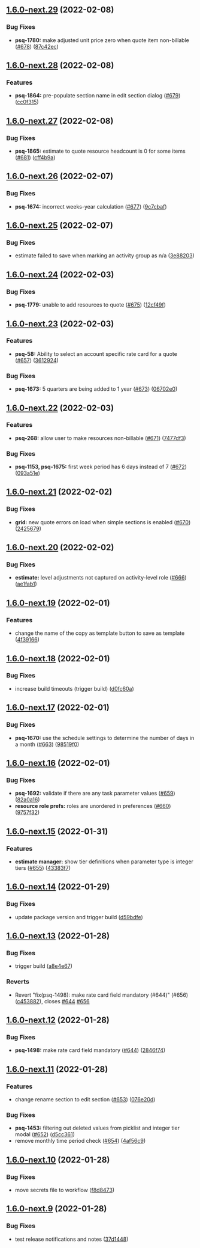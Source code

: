## [1.6.0-next.29](https://github.com/provusinc/quoting/compare/v1.6.0-next.28...v1.6.0-next.29) (2022-02-08)


### Bug Fixes

* **psq-1780:** make adjusted unit price zero when quote item non-billable ([#678](https://github.com/provusinc/quoting/issues/678)) ([87c42ec](https://github.com/provusinc/quoting/commit/87c42ec3f23be5b0818a099fe7e0b7e78c9fe007))

## [1.6.0-next.28](https://github.com/provusinc/quoting/compare/v1.6.0-next.27...v1.6.0-next.28) (2022-02-08)


### Features

* **psq-1864:** pre-populate section name in edit section dialog ([#679](https://github.com/provusinc/quoting/issues/679)) ([cc0f315](https://github.com/provusinc/quoting/commit/cc0f3156569405df58be7542093b4d6cb2b19bf3))

## [1.6.0-next.27](https://github.com/provusinc/quoting/compare/v1.6.0-next.26...v1.6.0-next.27) (2022-02-08)


### Bug Fixes

* **psq-1865:** estimate to quote resource headcount is 0 for some items ([#681](https://github.com/provusinc/quoting/issues/681)) ([cff4b9a](https://github.com/provusinc/quoting/commit/cff4b9ac30b4d5b25fa8654848569936a6ff0b13))

## [1.6.0-next.26](https://github.com/provusinc/quoting/compare/v1.6.0-next.25...v1.6.0-next.26) (2022-02-07)


### Bug Fixes

* **psq-1674:** incorrect weeks-year calculation ([#677](https://github.com/provusinc/quoting/issues/677)) ([9c7cbaf](https://github.com/provusinc/quoting/commit/9c7cbafc0776d0dc2a65347f4bdb16de9f122bb4))

## [1.6.0-next.25](https://github.com/provusinc/quoting/compare/v1.6.0-next.24...v1.6.0-next.25) (2022-02-07)


### Bug Fixes

* estimate failed to save when marking an activity group as n/a ([3e88203](https://github.com/provusinc/quoting/commit/3e88203711bdba42eccd7ef1bc61841ff2e64f42))

## [1.6.0-next.24](https://github.com/provusinc/quoting/compare/v1.6.0-next.23...v1.6.0-next.24) (2022-02-03)


### Bug Fixes

* **psq-1779:** unable to add resources to quote ([#675](https://github.com/provusinc/quoting/issues/675)) ([12cf49f](https://github.com/provusinc/quoting/commit/12cf49f61a1f38c4ad2eaf03e75840edccc4539e))

## [1.6.0-next.23](https://github.com/provusinc/quoting/compare/v1.6.0-next.22...v1.6.0-next.23) (2022-02-03)


### Features

* **psq-58:** Ability to select an account specific rate card for a quote ([#657](https://github.com/provusinc/quoting/issues/657)) ([3612924](https://github.com/provusinc/quoting/commit/3612924eee9108fc32d36ffe45b970bbeb6bbbd4))


### Bug Fixes

* **psq-1673:** 5 quarters are being added to 1 year ([#673](https://github.com/provusinc/quoting/issues/673)) ([06702e0](https://github.com/provusinc/quoting/commit/06702e0cb550374185769698f47c098c0976d936))

## [1.6.0-next.22](https://github.com/provusinc/quoting/compare/v1.6.0-next.21...v1.6.0-next.22) (2022-02-03)


### Features

* **psq-268:** allow user to make resources non-billable ([#671](https://github.com/provusinc/quoting/issues/671)) ([7477df3](https://github.com/provusinc/quoting/commit/7477df312e59d872d44f5a18ef74f788ec5b9c77))


### Bug Fixes

* **psq-1153, psq-1675:** first week period has 6 days instead of 7 ([#672](https://github.com/provusinc/quoting/issues/672)) ([093a51e](https://github.com/provusinc/quoting/commit/093a51eb8f61e2dbbdbf1e6225d6a000fead8f15))

## [1.6.0-next.21](https://github.com/provusinc/quoting/compare/v1.6.0-next.20...v1.6.0-next.21) (2022-02-02)


### Bug Fixes

* **grid:** new quote errors on load when simple sections is enabled ([#670](https://github.com/provusinc/quoting/issues/670)) ([2425679](https://github.com/provusinc/quoting/commit/2425679969a7e202b18fb2830b7a7e5cde83547f))

## [1.6.0-next.20](https://github.com/provusinc/quoting/compare/v1.6.0-next.19...v1.6.0-next.20) (2022-02-02)


### Bug Fixes

* **estimate:** level adjustments not captured on activity-level role ([#666](https://github.com/provusinc/quoting/issues/666)) ([ae1fab1](https://github.com/provusinc/quoting/commit/ae1fab1359b4405a14d8c91e9799625928392f25))

## [1.6.0-next.19](https://github.com/provusinc/quoting/compare/v1.6.0-next.18...v1.6.0-next.19) (2022-02-01)


### Features

* change the name of the copy as template button to save as template ([4f39166](https://github.com/provusinc/quoting/commit/4f391667cdd3a615680f7b4c130bee5db48ca578))

## [1.6.0-next.18](https://github.com/provusinc/quoting/compare/v1.6.0-next.17...v1.6.0-next.18) (2022-02-01)


### Bug Fixes

* increase build timeouts (trigger build) ([d0fc60a](https://github.com/provusinc/quoting/commit/d0fc60af17ccee851efb108f09e550752f9cf12b))

## [1.6.0-next.17](https://github.com/provusinc/quoting/compare/v1.6.0-next.16...v1.6.0-next.17) (2022-02-01)


### Bug Fixes

* **psq-1670:** use the schedule settings to determine the number of days in a month ([#663](https://github.com/provusinc/quoting/issues/663)) ([98519f0](https://github.com/provusinc/quoting/commit/98519f0600a9ddc754efd860874907b98cf3f82d))

## [1.6.0-next.16](https://github.com/provusinc/quoting/compare/v1.6.0-next.15...v1.6.0-next.16) (2022-02-01)


### Bug Fixes

* **psq-1692:** validate if there are any task parameter values ([#659](https://github.com/provusinc/quoting/issues/659)) ([82a0a16](https://github.com/provusinc/quoting/commit/82a0a16cda1e3e4ccb37fcea238597b5b8e489fe))
* **resource role prefs:** roles are unordered in preferences ([#660](https://github.com/provusinc/quoting/issues/660)) ([9757f32](https://github.com/provusinc/quoting/commit/9757f326e01e7f99b0dc2fd55c4120bf021fd386))

## [1.6.0-next.15](https://github.com/provusinc/quoting/compare/v1.6.0-next.14...v1.6.0-next.15) (2022-01-31)


### Features

* **estimate manager:** show tier definitions when parameter type is integer tiers ([#655](https://github.com/provusinc/quoting/issues/655)) ([43383f7](https://github.com/provusinc/quoting/commit/43383f741b8bf3cd23fe19ebd107d74afb166ed4))

## [1.6.0-next.14](https://github.com/provusinc/quoting/compare/v1.6.0-next.13...v1.6.0-next.14) (2022-01-29)


### Bug Fixes

* update package version and trigger build ([d59bdfe](https://github.com/provusinc/quoting/commit/d59bdfe717c803c2f0828d54eda6ee4fb88f4ac2))

## [1.6.0-next.13](https://github.com/provusinc/quoting/compare/v1.6.0-next.12...v1.6.0-next.13) (2022-01-28)


### Bug Fixes

* trigger build ([a8e4e67](https://github.com/provusinc/quoting/commit/a8e4e676a01ee4cf94d53ac859f53beb61549827))


### Reverts

* Revert "fix(psq-1498): make rate card field mandatory (#644)" (#656) ([c453882](https://github.com/provusinc/quoting/commit/c4538821facc83e2e45687f530525b5405ccc07f)), closes [#644](https://github.com/provusinc/quoting/issues/644) [#656](https://github.com/provusinc/quoting/issues/656)

## [1.6.0-next.12](https://github.com/provusinc/quoting/compare/v1.6.0-next.11...v1.6.0-next.12) (2022-01-28)


### Bug Fixes

* **psq-1498:** make rate card field mandatory ([#644](https://github.com/provusinc/quoting/issues/644)) ([2846f74](https://github.com/provusinc/quoting/commit/2846f7487abbbe74e006aa385ce486a6334f8320))

## [1.6.0-next.11](https://github.com/provusinc/quoting/compare/v1.6.0-next.10...v1.6.0-next.11) (2022-01-28)


### Features

* change rename section to edit section ([#653](https://github.com/provusinc/quoting/issues/653)) ([076e20d](https://github.com/provusinc/quoting/commit/076e20de2921a99ffd8ef876a2268efd581c5c48))


### Bug Fixes

* **psq-1453:** filtering out deleted values from picklist and integer tier modal ([#652](https://github.com/provusinc/quoting/issues/652)) ([d5cc361](https://github.com/provusinc/quoting/commit/d5cc361bb12e31bcf4c39cf55a35f2abc6455651))
* remove monthly time period check ([#654](https://github.com/provusinc/quoting/issues/654)) ([4af56c9](https://github.com/provusinc/quoting/commit/4af56c94ec64bdf91c9aaed5841766597354c4b7))

## [1.6.0-next.10](https://github.com/provusinc/quoting/compare/v1.6.0-next.9...v1.6.0-next.10) (2022-01-28)


### Bug Fixes

* move secrets file to workflow ([f8d8473](https://github.com/provusinc/quoting/commit/f8d84730013e0f381d7364639bd6810f56ddd9d6))

## [1.6.0-next.9](https://github.com/provusinc/quoting/compare/v1.6.0-next.8...v1.6.0-next.9) (2022-01-28)


### Bug Fixes

* test release notifications and notes ([37d1448](https://github.com/provusinc/quoting/commit/37d14486e8f9314713bd7f2bb7587f76c1c9569f))
